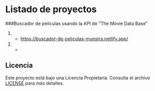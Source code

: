 # Listado de proyectos
###Buscador de peliculas usando la API de "The Movie Data Base"
1. - https://buscador-de-peliculas-muestra.netlify.app/

2. - 

## Licencia
Este proyecto está bajo una Licencia Propietaria. Consulta el archivo [LICENSE](./LICENSE.md) para más detalles.

